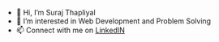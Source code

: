- 👋 Hi, I’m Suraj Thapliyal
- 👀 I’m interested in Web Development and Problem Solving
- 📫 Connect with me on [LinkedIN](https://www.linkedin.com/in/surajthapliyal/)

<!---
surajthapliyal/surajthapliyal is a ✨ special ✨ repository because its `README.md` (this file) appears on your GitHub profile.
You can click the Preview link to take a look at your changes.
--->
